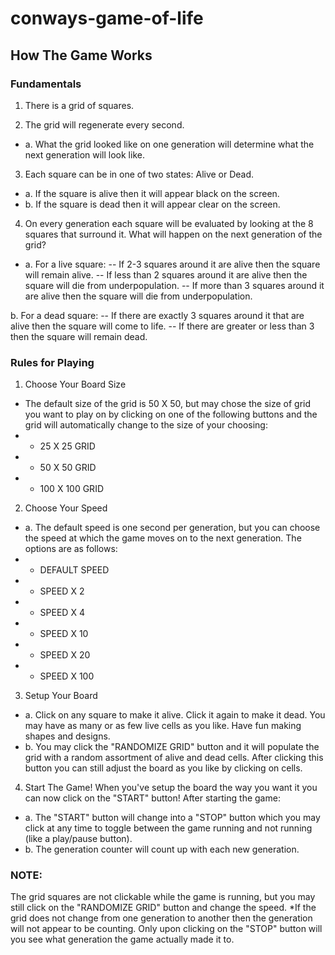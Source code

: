 # conways-game-of-life
## How The Game Works
### Fundamentals
1. There is a grid of squares.

2. The grid will regenerate every second.
- a. What the grid looked like on one generation will determine what the next generation will look like.

3. Each square can be in one of two states: Alive or Dead.
- a. If the square is alive then it will appear black on the screen.
- b. If the square is dead then it will appear clear on the screen.

4. On every generation each square will be evaluated by looking at the 8 squares that surround it.
What will happen on the next generation of the grid?

- a. For a live square:
-- If 2-3 squares around it are alive then the square will remain alive.
-- If less than 2 squares around it are alive then the square will die from underpopulation.
-- If more than 3 squares around it are alive then the square will die from underpopulation.

b. For a dead square:
-- If there are exactly 3 squares around it that are alive then the square will come to life.
-- If there are greater or less than 3 then the square will remain dead.

### Rules for Playing
1. Choose Your Board Size
- The default size of the grid is 50 X 50, but may chose the size of grid you want to play on by clicking on one of the following buttons and the grid will automatically change to the size of your choosing:
- - 25 X 25 GRID
- - 50 X 50 GRID
- - 100 X 100 GRID

2. Choose Your Speed
- a. The default speed is one second per generation, but you can choose the speed at which the game moves on to the next generation. The options are as follows:
- - DEFAULT SPEED
- - SPEED X 2
- - SPEED X 4
- - SPEED X 10
- - SPEED X 20
- - SPEED X 100


3. Setup Your Board
- a. Click on any square to make it alive. Click it again to make it dead. You may have as many or as few live cells as you like. Have fun making shapes and designs.
- b. You may click the "RANDOMIZE GRID" button and it will populate the grid with a random assortment of alive and dead cells. After clicking this button you can still adjust the board as you like by clicking on cells.

4. Start The Game!
When you've setup the board the way you want it you can now click on the "START" button! 
After starting the game:
- a. The "START" button will change into a "STOP" button which you may click at any time to toggle between the game running and not running (like a play/pause button).
- b. The generation counter will count up with each new generation.

### NOTE:
The grid squares are not clickable while the game is running, but you may still click on the "RANDOMIZE GRID" button and change the speed.
*If the grid does not change from one generation to another then the generation will not appear to be counting. Only upon clicking on the "STOP" button will you see what generation the game actually made it to.